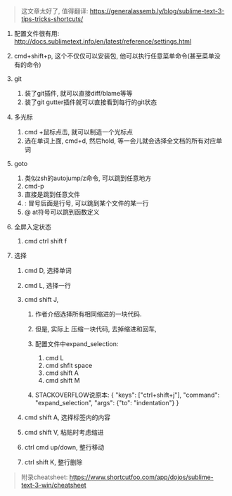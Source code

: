 > 这文章太好了, 值得翻译: https://generalassemb.ly/blog/sublime-text-3-tips-tricks-shortcuts/

1. 配置文件很有用: http://docs.sublimetext.info/en/latest/reference/settings.html
2. cmd+shift+p, 这个不仅仅可以安装包, 他可以执行任意菜单命令(甚至菜单没有的命令)
3. git
   1. 装了git插件, 就可以直接diff/blame等等
   2. 装了git gutter插件就可以直接看到每行的git状态

4. 多光标
   1. cmd +鼠标点击, 就可以制造一个光标点
   2. 选在单词上面, cmd+d, 然后hold, 等一会儿就会选择全文档的所有对应单词

5. goto
   1. 类似zsh的autojump/z命令, 可以跳到任意地方
   2. cmd-p
   3. 直接是跳到任意文件
   4. : 冒号后面是行号, 可以跳到某个文件的某一行
   5. @ at符号可以跳到函数定义

6. 全屏入定状态
   1. cmd ctrl shift f

7. 选择
   1. cmd D, 选择单词
   2. cmd L, 选择一行
   3. cmd shift J,
      1. 作者介绍选择所有相同缩进的一块代码. 
      2. 但是, 实际上 压缩一块代码, 去掉缩进和回车, 
      3. 配置文件中expand_selection:
         1. cmd L
         2. cmd shfit space
         3. cmd shift A
         4. cmd shift M

      4. STACKOVERFLOW说原本: { "keys": ["ctrl+shift+j"], "command": "expand_selection", "args": {"to": "indentation"} }

   4. cmd shift A, 选择标签内的内容
   5. cmd shift V, 粘贴时考虑缩进
   6. ctrl cmd up/down, 整行移动
   7. ctrl shift K, 整行删除


> 附录cheatsheet: https://www.shortcutfoo.com/app/dojos/sublime-text-3-win/cheatsheet
